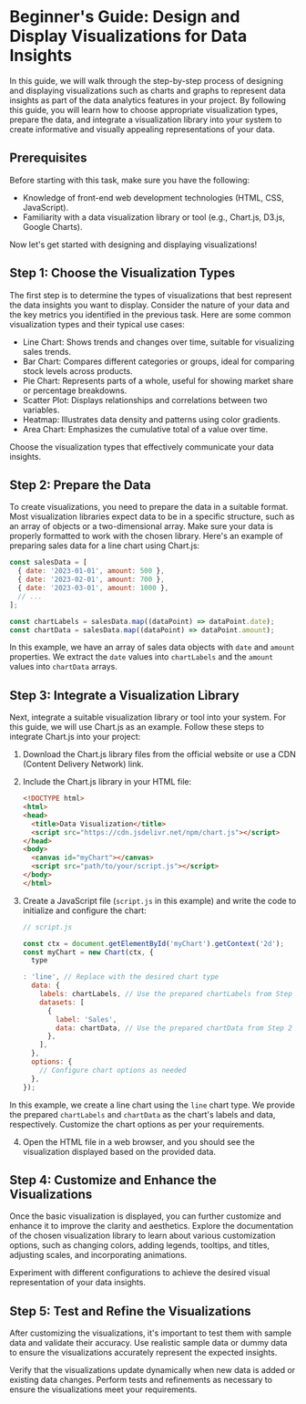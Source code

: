# Beginner's Guide: Design and Display Visualizations for Data Insights

In this guide, we will walk through the step-by-step process of designing and displaying visualizations such as charts and graphs to represent data insights as part of the data analytics features in your project. By following this guide, you will learn how to choose appropriate visualization types, prepare the data, and integrate a visualization library into your system to create informative and visually appealing representations of your data.

## Prerequisites

Before starting with this task, make sure you have the following:

- Knowledge of front-end web development technologies (HTML, CSS, JavaScript).
- Familiarity with a data visualization library or tool (e.g., Chart.js, D3.js, Google Charts).

Now let's get started with designing and displaying visualizations!

## Step 1: Choose the Visualization Types

The first step is to determine the types of visualizations that best represent the data insights you want to display. Consider the nature of your data and the key metrics you identified in the previous task. Here are some common visualization types and their typical use cases:

- Line Chart: Shows trends and changes over time, suitable for visualizing sales trends.
- Bar Chart: Compares different categories or groups, ideal for comparing stock levels across products.
- Pie Chart: Represents parts of a whole, useful for showing market share or percentage breakdowns.
- Scatter Plot: Displays relationships and correlations between two variables.
- Heatmap: Illustrates data density and patterns using color gradients.
- Area Chart: Emphasizes the cumulative total of a value over time.

Choose the visualization types that effectively communicate your data insights.

## Step 2: Prepare the Data

To create visualizations, you need to prepare the data in a suitable format. Most visualization libraries expect data to be in a specific structure, such as an array of objects or a two-dimensional array. Make sure your data is properly formatted to work with the chosen library. Here's an example of preparing sales data for a line chart using Chart.js:

```javascript
const salesData = [
  { date: '2023-01-01', amount: 500 },
  { date: '2023-02-01', amount: 700 },
  { date: '2023-03-01', amount: 1000 },
  // ...
];

const chartLabels = salesData.map((dataPoint) => dataPoint.date);
const chartData = salesData.map((dataPoint) => dataPoint.amount);
```

In this example, we have an array of sales data objects with `date` and `amount` properties. We extract the `date` values into `chartLabels` and the `amount` values into `chartData` arrays.

## Step 3: Integrate a Visualization Library

Next, integrate a suitable visualization library or tool into your system. For this guide, we will use Chart.js as an example. Follow these steps to integrate Chart.js into your project:

1. Download the Chart.js library files from the official website or use a CDN (Content Delivery Network) link.

2. Include the Chart.js library in your HTML file:
    
    ```html
    <!DOCTYPE html>
    <html>
    <head>
      <title>Data Visualization</title>
      <script src="https://cdn.jsdelivr.net/npm/chart.js"></script>
    </head>
    <body>
      <canvas id="myChart"></canvas>
      <script src="path/to/your/script.js"></script>
    </body>
    </html>
    ```

3. Create a JavaScript file (`script.js` in this example) and write the code to initialize and configure the chart:

    ```javascript
    // script.js
    
    const ctx = document.getElementById('myChart').getContext('2d');
    const myChart = new Chart(ctx, {
      type
    
    : 'line', // Replace with the desired chart type
      data: {
        labels: chartLabels, // Use the prepared chartLabels from Step 2
        datasets: [
          {
            label: 'Sales',
            data: chartData, // Use the prepared chartData from Step 2
          },
        ],
      },
      options: {
        // Configure chart options as needed
      },
    });
    ```

In this example, we create a line chart using the `line` chart type. We provide the prepared `chartLabels` and `chartData` as the chart's labels and data, respectively. Customize the chart options as per your requirements.

4. Open the HTML file in a web browser, and you should see the visualization displayed based on the provided data.

## Step 4: Customize and Enhance the Visualizations

Once the basic visualization is displayed, you can further customize and enhance it to improve the clarity and aesthetics. Explore the documentation of the chosen visualization library to learn about various customization options, such as changing colors, adding legends, tooltips, and titles, adjusting scales, and incorporating animations.

Experiment with different configurations to achieve the desired visual representation of your data insights.

## Step 5: Test and Refine the Visualizations

After customizing the visualizations, it's important to test them with sample data and validate their accuracy. Use realistic sample data or dummy data to ensure the visualizations accurately represent the expected insights.

Verify that the visualizations update dynamically when new data is added or existing data changes. Perform tests and refinements as necessary to ensure the visualizations meet your requirements.

